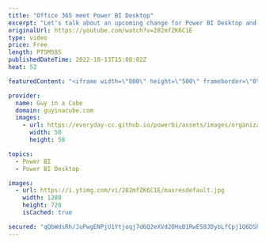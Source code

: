 ```yaml
---
title: "Office 365 meet Power BI Desktop"
excerpt: "Let's talk about an upcoming change for Power BI Desktop and how it can be deployed. If you use Office 365, it may get a lot easier for you!  David Eldersveld https://twitter.com/dataveld  Twitter Thread https://twitter.com/dataveld/status/1576359796449902592  Power BI in Office installer https://learn.microsoft.com/power-platform-release-plan/2022wave1/power-bi/power-bi-office-installer"
originalUrl: https://youtube.com/watch?v=282mfZK6C1E
type: video
price: Free
length: PT5M58S
publishedDateTime: 2022-10-13T15:00:02Z
heat: 52

featuredContent: "<iframe width=\"800\" height=\"500\" frameborder=\"0\" src=\"https://www.youtube.com/embed/282mfZK6C1E\" allow=\"accelerometer; autoplay; encrypted-media; gyroscope; picture-in-picture\" allowfullscreen></iframe>"

provider:
  name: Guy in a Cube
  domain: guyinacube.com
  images:
    - url: https://everyday-cc.github.io/powerbi/assets/images/organizations/guyinacube.com-50x50.jpg
      width: 50
      height: 50

topics:
  - Power BI
  - Power BI Desktop

images:
  - url: https://i.ytimg.com/vi/282mfZK6C1E/maxresdefault.jpg
    width: 1280
    height: 720
    isCached: true

secured: "qQbWdsRh/JuPwgENPjU1Ytjoqj7d6Q2eXVd2OHuB1RwES8JDybLfCpj1Q6DShUp4yPYsPIPqNfArmN9YNzvtw3cjJzOnD++IsTxkravV33qHocbIkTm38F/VbrxnDk0SO0dTPUTvfstGxTx7VHMvj+hDtTxD1xL95bdqkD5+ily9h5TRkXSlrifJqoO/WoS9A6J1ri/jiAqkhbhHBUkD2I/65Ieo39wgB+FyrCp6mdqchYX2GaRAHA8RQnRYffpT9U62Piot/nseNdATJgoeXfvcvBSEWwwN0NoW6mhEEhbGDqxBfMuGHCg8sbuuueFV/wNloXXu2wJ+yWE1mYCfNaIxj7klDPSc9kx1GqmSY0OxCjZQEJvyIlWP1D2o7XYRLG69wfweoCkJ+O4ta3tbE24iKxoRkqCZj4vrmzdi0ew=;f9P4elhQ/bNC19iHGseDsg=="
---
```


